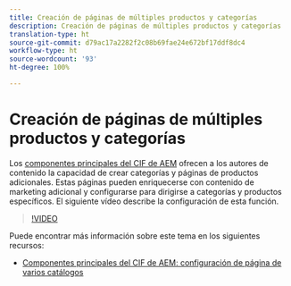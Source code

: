 ```yaml
---
title: Creación de páginas de múltiples productos y categorías
description: Creación de páginas de múltiples productos y categorías
translation-type: ht
source-git-commit: d79ac17a2282f2c08b69fae24e672bf17ddf8dc4
workflow-type: ht
source-wordcount: '93'
ht-degree: 100%

---
```



# Creación de páginas de múltiples productos y categorías

Los [componentes principales del CIF de AEM](https://github.com/adobe/aem-core-cif-components) ofrecen a los autores de contenido la capacidad de crear categorías y páginas de productos adicionales. Estas páginas pueden enriquecerse con contenido de marketing adicional y configurarse para dirigirse a categorías y productos específicos. El siguiente vídeo describe la configuración de esta función.

>[!VIDEO](https://video.tv.adobe.com/v/28969/?quality=12&captions=spa)

Puede encontrar más información sobre este tema en los siguientes recursos:

- [Componentes principales del CIF de AEM: configuración de página de varios catálogos](https://github.com/adobe/aem-core-cif-components/wiki/configuration#multi-catalog-page-template-configuration)
